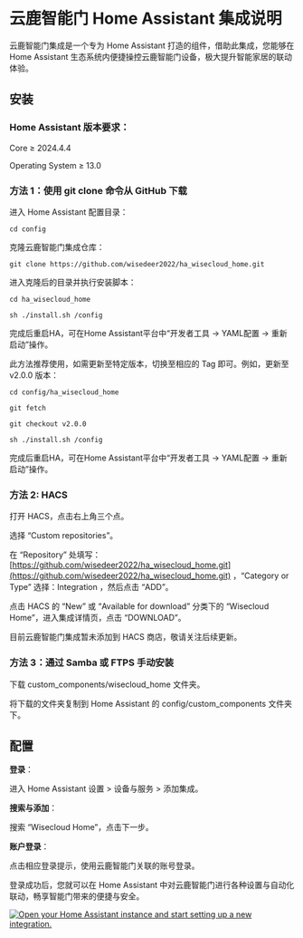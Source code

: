 # 云鹿智能门 Home Assistant 集成说明

云鹿智能门集成是一个专为 Home Assistant 打造的组件，借助此集成，您能够在 Home Assistant 生态系统内便捷操控云鹿智能门设备，极大提升智能家居的联动体验。

## 安装

### Home Assistant 版本要求：

Core ≥ 2024.4.4

Operating System ≥ 13.0

### 方法 1：使用 git clone 命令从 GitHub 下载

进入 Home Assistant 配置目录：



```
cd config
```

克隆云鹿智能门集成仓库：



```
git clone https://github.com/wisedeer2022/ha_wisecloud_home.git
```

进入克隆后的目录并执行安装脚本：



```
cd ha_wisecloud_home

sh ./install.sh /config
```
完成后重启HA，可在Home Assistant平台中“开发者工具 -> YAML配置 -> 重新启动”操作。

此方法推荐使用，如需更新至特定版本，切换至相应的 Tag 即可。例如，更新至 v2.0.0 版本：



```
cd config/ha_wisecloud_home

git fetch

git checkout v2.0.0

sh ./install.sh /config
```
完成后重启HA，可在Home Assistant平台中“开发者工具 -> YAML配置 -> 重新启动”操作。

### 方法 2: HACS

打开 HACS，点击右上角三个点。

选择 “Custom repositories”。

在 “Repository” 处填写：[https://github.com/wisedeer2022/ha_wisecloud_home.git](https://github.com/wisedeer2022/ha_wisecloud_home.git) ，“Category or Type” 选择：Integration ，然后点击 “ADD”。

点击 HACS 的 “New” 或 “Available for download” 分类下的 “Wisecloud Home”，进入集成详情页，点击 “DOWNLOAD”。

目前云鹿智能门集成暂未添加到 HACS 商店，敬请关注后续更新。

### 方法 3：通过 Samba 或 FTPS 手动安装

下载 custom\_components/wisecloud\_home 文件夹。

将下载的文件夹复制到 Home Assistant 的 config/custom\_components 文件夹下。

## 配置

**登录**：

进入 Home Assistant 设置 > 设备与服务 > 添加集成。

**搜索与添加**：

搜索 “Wisecloud Home”，点击下一步。

**账户登录**：

点击相应登录提示，使用云鹿智能门关联的账号登录。

登录成功后，您就可以在 Home Assistant 中对云鹿智能门进行各种设置与自动化联动，畅享智能门带来的便捷与安全。

[![Open your Home Assistant instance and start setting up a new integration.](https://my.home-assistant.io/badges/config_flow_start.svg)](https://my.home-assistant.io/redirect/config_flow_start/?domain=wisecloud_home)